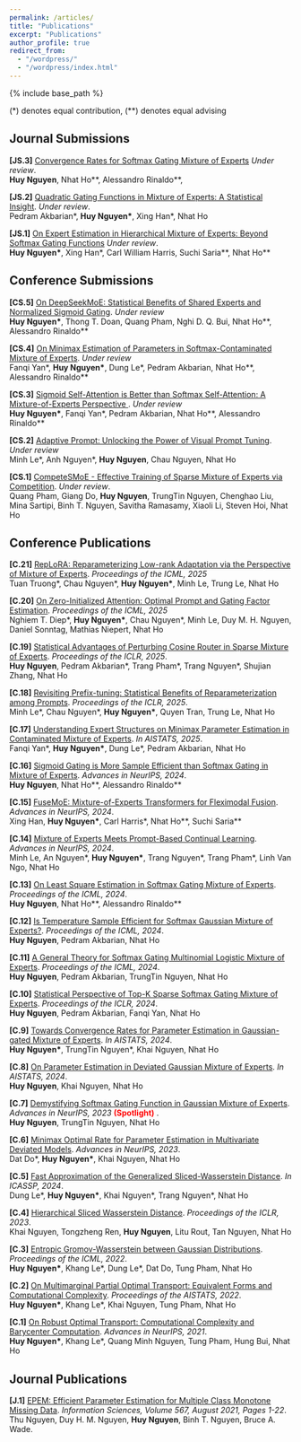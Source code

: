 ```yaml
---
permalink: /articles/
title: "Publications"
excerpt: "Publications"
author_profile: true
redirect_from: 
  - "/wordpress/"
  - "/wordpress/index.html"
---
```


{% include base_path %}

(*) denotes equal contribution, (**) denotes equal advising


## Journal Submissions

**[JS.3]** [Convergence Rates for Softmax Gating Mixture of Experts](https://arxiv.org/abs/2503.03213) *Under review*. <br/>
<b>Huy Nguyen</b>, Nhat Ho\*\*, Alessandro Rinaldo\*\*, 

**[JS.2]** [Quadratic Gating Functions in Mixture of Experts: A Statistical Insight](https://arxiv.org/pdf/2410.11222.pdf). *Under review*. <br/>
Pedram Akbarian\*, <b>Huy Nguyen\*</b>, Xing Han\*, Nhat Ho

**[JS.1]** [On Expert Estimation in Hierarchical Mixture of Experts: Beyond Softmax Gating Functions](https://arxiv.org/pdf/2410.02935) *Under review*. <br/>
<b>Huy Nguyen\*</b>, Xing Han\*, Carl William Harris, Suchi Saria\*\*, Nhat Ho\*\*

## Conference Submissions

**[CS.5]** [On DeepSeekMoE: Statistical Benefits of Shared Experts and Normalized Sigmoid Gating](https://www.arxiv.org/abs/2502.00281). *Under review* <br/>
<b>Huy Nguyen\*</b>, Thong T. Doan, Quang Pham, Nghi D. Q. Bui, Nhat Ho\*\*, Alessandro Rinaldo\*\*

**[CS.4]** [On Minimax Estimation of Parameters in Softmax-Contaminated Mixture of Experts](https://www.arxiv.org/abs/2502.00281). *Under review* <br/>
Fanqi Yan\*, <b>Huy Nguyen\*</b>, Dung Le\*, Pedram Akbarian, Nhat Ho\*\*, Alessandro Rinaldo\*\*

**[CS.3]** [Sigmoid Self-Attention is Better than Softmax Self-Attention: A Mixture-of-Experts Perspective
](https://www.arxiv.org/abs/2502.00281). *Under review* <br/>
<b>Huy Nguyen\*</b>, Fanqi Yan\*, Pedram Akbarian, Nhat Ho\*\*, Alessandro Rinaldo\*\*

**[CS.2]** [Adaptive Prompt: Unlocking the Power of Visual Prompt Tuning](https://arxiv.org/abs/2501.18936). *Under review* <br/>
Minh Le\*, Anh Nguyen\*, <b>Huy Nguyen</b>, Chau Nguyen, Nhat Ho

**[CS.1]** [CompeteSMoE - Effective Training of Sparse Mixture of Experts via Competition](https://arxiv.org/pdf/2402.02526.pdf). *Under review*. <br/>
Quang Pham, Giang Do, <b>Huy Nguyen</b>, TrungTin Nguyen, Chenghao Liu, Mina Sartipi, Binh T. Nguyen, Savitha Ramasamy, Xiaoli Li, Steven Hoi, Nhat Ho

## Conference Publications

**[C.21]** [RepLoRA: Reparameterizing Low-rank Adaptation via the Perspective of Mixture of Experts](https://arxiv.org/abs/2502.03044). *Proceedings of the ICML, 2025* <br/>
Tuan Truong\*, Chau Nguyen\*, <b>Huy Nguyen\*</b>, Minh Le, Trung Le, Nhat Ho

**[C.20]** [On Zero-Initialized Attention: Optimal Prompt and Gating Factor Estimation](https://arxiv.org/abs/2502.03029). *Proceedings of the ICML, 2025* <br/>
Nghiem T. Diep\*, <b>Huy Nguyen\*</b>, Chau Nguyen\*, Minh Le, Duy M. H. Nguyen, Daniel Sonntag, Mathias Niepert, Nhat Ho

**[C.19]** [Statistical Advantages of Perturbing Cosine Router in Sparse Mixture of Experts](https://arxiv.org/pdf/2405.14131.pdf). *Proceedings of the ICLR, 2025*. <br/>
<b>Huy Nguyen</b>, Pedram Akbarian\*, Trang Pham\*, Trang Nguyen\*, Shujian Zhang, Nhat Ho

**[C.18]** [Revisiting Prefix-tuning: Statistical Benefits of Reparameterization among Prompts](https://arxiv.org/pdf/2410.02200). *Proceedings of the ICLR, 2025*. <br/>
Minh Le\*, Chau Nguyen\*, <b>Huy Nguyen\*</b>, Quyen Tran, Trung Le, Nhat Ho

**[C.17]** [Understanding Expert Structures on Minimax Parameter Estimation in Contaminated Mixture of Experts](https://arxiv.org/pdf/2410.12258.pdf). *In AISTATS, 2025*. <br/>
Fanqi Yan\*, <b>Huy Nguyen\*</b>, Dung Le\*, Pedram Akbarian, Nhat Ho

**[C.16]** [Sigmoid Gating is More Sample Efficient than Softmax Gating in Mixture of Experts](https://arxiv.org/pdf/2405.13997.pdf). *Advances in NeurIPS, 2024*. <br/>
<b>Huy Nguyen</b>, Nhat Ho\*\*, Alessandro Rinaldo\*\*

**[C.15]** [FuseMoE: Mixture-of-Experts Transformers for Fleximodal Fusion](https://arxiv.org/pdf/2402.03226.pdf). *Advances in NeurIPS, 2024*. <br/>
Xing Han, <b>Huy Nguyen\*</b>, Carl Harris\*, Nhat Ho\*\*, Suchi Saria\*\*

**[C.14]** [Mixture of Experts Meets Prompt-Based Continual Learning](https://arxiv.org/pdf/2405.14124.pdf). *Advances in NeurIPS, 2024*. <br/>
Minh Le, An Nguyen\*, <b>Huy Nguyen\*</b>, Trang Nguyen\*, Trang Pham\*, Linh Van Ngo, Nhat Ho

**[C.13]** [On Least Square Estimation in Softmax Gating Mixture of Experts](https://arxiv.org/pdf/2402.02952.pdf). *Proceedings of the ICML, 2024*. <br/>
<b>Huy Nguyen</b>, Nhat Ho\*\*, Alessandro Rinaldo\*\*

**[C.12]** [Is Temperature Sample Efficient for Softmax Gaussian Mixture of Experts?](https://arxiv.org/pdf/2401.13875.pdf). *Proceedings of the ICML, 2024*. <br/>
<b>Huy Nguyen</b>, Pedram Akbarian, Nhat Ho

**[C.11]** [A General Theory for Softmax Gating Multinomial Logistic Mixture of Experts](https://arxiv.org/pdf/2310.14188.pdf). *Proceedings of the ICML, 2024*. <br/>
<b>Huy Nguyen</b>, Pedram Akbarian, TrungTin Nguyen, Nhat Ho

**[C.10]** [Statistical Perspective of Top-K Sparse Softmax Gating Mixture of Experts](https://arxiv.org/pdf/2309.13850.pdf). *Proceedings of the ICLR, 2024*. <br/>
<b>Huy Nguyen</b>, Pedram Akbarian, Fanqi Yan, Nhat Ho

**[C.9]** [Towards Convergence Rates for Parameter Estimation in Gaussian-gated Mixture of Experts](https://arxiv.org/pdf/2305.07572.pdf). *In AISTATS, 2024*. <br/>
<b>Huy Nguyen\*</b>, TrungTin Nguyen\*, Khai Nguyen, Nhat Ho

**[C.8]** [On Parameter Estimation in Deviated Gaussian Mixture of Experts](https://arxiv.org/pdf/2402.05220.pdf). *In AISTATS, 2024*. <br/>
<b>Huy Nguyen</b>, Khai Nguyen, Nhat Ho

**[C.7]** [Demystifying Softmax Gating Function in Gaussian Mixture of Experts](https://arxiv.org/pdf/2305.03288.pdf). *Advances in NeurIPS, 2023* <span style="color:red"> **(Spotlight)** </span>. <br/>
<b>Huy Nguyen</b>, TrungTin Nguyen, Nhat Ho

**[C.6]** [Minimax Optimal Rate for Parameter Estimation in Multivariate Deviated Models](https://arxiv.org/pdf/2301.11808.pdf). *Advances in NeurIPS, 2023*. <br/>
Dat Do\*, <b>Huy Nguyen\*</b>, Khai Nguyen, Nhat Ho

**[C.5]** [Fast Approximation of the Generalized Sliced-Wasserstein Distance](https://openreview.net/forum?id=u3JeFO8G8s). *In ICASSP, 2024*. <br/>
Dung Le\*, <b>Huy Nguyen\*</b>, Khai Nguyen\*, Trang Nguyen\*, Nhat Ho

**[C.4]** [Hierarchical Sliced Wasserstein Distance](https://openreview.net/pdf?id=CUOaVn6mYEj). *Proceedings of the ICLR, 2023*. <br/>
Khai Nguyen, Tongzheng Ren, <b>Huy Nguyen</b>, Litu Rout, Tan Nguyen, Nhat Ho

**[C.3]** [Entropic Gromov-Wasserstein between Gaussian Distributions](https://proceedings.mlr.press/v162/le22a.html). *Proceedings of the ICML, 2022*. <br/>
<b>Huy Nguyen\*</b>, Khang Le\*, Dung Le\*, Dat Do, Tung Pham, Nhat Ho

**[C.2]** [On Multimarginal Partial Optimal Transport: Equivalent Forms and Computational Complexity](https://proceedings.mlr.press/v151/le22a.html). *Proceedings of the AISTATS, 2022*. <br/>
<b>Huy Nguyen\*</b>, Khang Le\*, Khai Nguyen, Tung Pham, Nhat Ho

**[C.1]** [On Robust Optimal Transport: Computational Complexity and Barycenter Computation](https://proceedings.neurips.cc/paper/2021/hash/b80ba73857eed2a36dc7640e2310055a-Abstract.html). *Advances in NeurIPS, 2021*. <br/>
<b>Huy Nguyen\*</b>, Khang Le\*, Quang Minh Nguyen, Tung Pham, Hung Bui, Nhat Ho

## Journal Publications

**[J.1]** [EPEM: Efficient Parameter Estimation for Multiple Class Monotone Missing Data](https://www.sciencedirect.com/science/article/abs/pii/S0020025521002346). *Information Sciences, Volume 567, August 2021, Pages 1-22*. <br/>
Thu Nguyen, Duy H. M. Nguyen, <b>Huy Nguyen</b>, Binh T. Nguyen, Bruce A. Wade.


